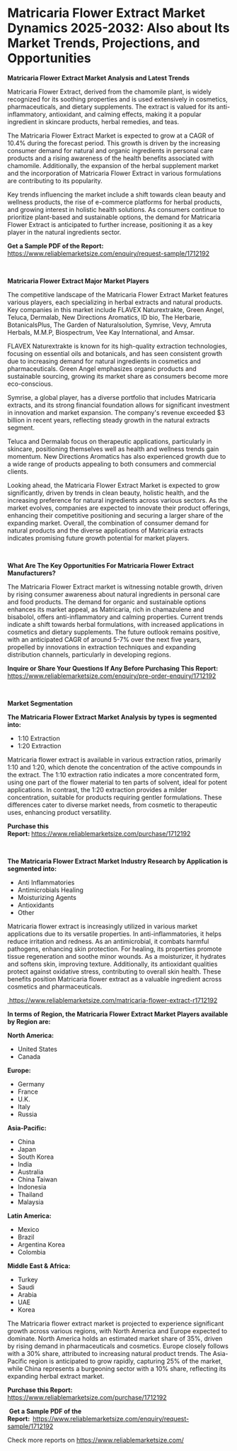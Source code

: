 <p><h1>Matricaria Flower Extract Market Dynamics 2025-2032: Also about Its Market Trends, Projections, and Opportunities</h1></p><p><strong>Matricaria Flower Extract Market Analysis and Latest Trends</strong></p>
<p><p>Matricaria Flower Extract, derived from the chamomile plant, is widely recognized for its soothing properties and is used extensively in cosmetics, pharmaceuticals, and dietary supplements. The extract is valued for its anti-inflammatory, antioxidant, and calming effects, making it a popular ingredient in skincare products, herbal remedies, and teas.</p><p>The Matricaria Flower Extract Market is expected to grow at a CAGR of 10.4% during the forecast period. This growth is driven by the increasing consumer demand for natural and organic ingredients in personal care products and a rising awareness of the health benefits associated with chamomile. Additionally, the expansion of the herbal supplement market and the incorporation of Matricaria Flower Extract in various formulations are contributing to its popularity.</p><p>Key trends influencing the market include a shift towards clean beauty and wellness products, the rise of e-commerce platforms for herbal products, and growing interest in holistic health solutions. As consumers continue to prioritize plant-based and sustainable options, the demand for Matricaria Flower Extract is anticipated to further increase, positioning it as a key player in the natural ingredients sector.</p></p>
<p><strong>Get a Sample PDF of the Report:&nbsp;</strong> <a href="https://www.reliablemarketsize.com/enquiry/request-sample/1712192?utm_campaign=3508&utm_medium=2&utm_source=Github&utm_content=ia&utm_term=27032025&utm_id=matricaria-flower-extract">https://www.reliablemarketsize.com/enquiry/request-sample/1712192</a></p>
<p>&nbsp;</p>
<p><strong>Matricaria Flower Extract Major Market Players</strong></p>
<p><p>The competitive landscape of the Matricaria Flower Extract Market features various players, each specializing in herbal extracts and natural products. Key companies in this market include FLAVEX Naturextrakte, Green Angel, Teluca, Dermalab, New Directions Aromatics, ID bio, The Herbarie, BotanicalsPlus, The Garden of Naturalsolution, Symrise, Vevy, Amruta Herbals, M.M.P, Biospectrum, Vee Kay International, and Amsar.</p><p>FLAVEX Naturextrakte is known for its high-quality extraction technologies, focusing on essential oils and botanicals, and has seen consistent growth due to increasing demand for natural ingredients in cosmetics and pharmaceuticals. Green Angel emphasizes organic products and sustainable sourcing, growing its market share as consumers become more eco-conscious.</p><p>Symrise, a global player, has a diverse portfolio that includes Matricaria extracts, and its strong financial foundation allows for significant investment in innovation and market expansion. The company's revenue exceeded $3 billion in recent years, reflecting steady growth in the natural extracts segment.</p><p>Teluca and Dermalab focus on therapeutic applications, particularly in skincare, positioning themselves well as health and wellness trends gain momentum. New Directions Aromatics has also experienced growth due to a wide range of products appealing to both consumers and commercial clients.</p><p>Looking ahead, the Matricaria Flower Extract Market is expected to grow significantly, driven by trends in clean beauty, holistic health, and the increasing preference for natural ingredients across various sectors. As the market evolves, companies are expected to innovate their product offerings, enhancing their competitive positioning and securing a larger share of the expanding market. Overall, the combination of consumer demand for natural products and the diverse applications of Matricaria extracts indicates promising future growth potential for market players.</p></p>
<p>&nbsp;</p>
<p><strong>What Are The Key Opportunities For Matricaria Flower Extract Manufacturers?</strong></p>
<p><p>The Matricaria Flower Extract market is witnessing notable growth, driven by rising consumer awareness about natural ingredients in personal care and food products. The demand for organic and sustainable options enhances its market appeal, as Matricaria, rich in chamazulene and bisabolol, offers anti-inflammatory and calming properties. Current trends indicate a shift towards herbal formulations, with increased applications in cosmetics and dietary supplements. The future outlook remains positive, with an anticipated CAGR of around 5-7% over the next five years, propelled by innovations in extraction techniques and expanding distribution channels, particularly in developing regions.</p></p>
<p><strong>Inquire or Share Your Questions If Any Before Purchasing This Report:</strong> <a href="https://www.reliablemarketsize.com/enquiry/pre-order-enquiry/1712192?utm_campaign=3508&utm_medium=2&utm_source=Github&utm_content=ia&utm_term=27032025&utm_id=matricaria-flower-extract">https://www.reliablemarketsize.com/enquiry/pre-order-enquiry/1712192</a></p>
<p>&nbsp;</p>
<p><strong>Market Segmentation</strong></p>
<p><strong>The Matricaria Flower Extract Market Analysis by types is segmented into:</strong></p>
<p><ul><li>1:10 Extraction</li><li>1:20 Extraction</li></ul></p>
<p><p>Matricaria flower extract is available in various extraction ratios, primarily 1:10 and 1:20, which denote the concentration of the active compounds in the extract. The 1:10 extraction ratio indicates a more concentrated form, using one part of the flower material to ten parts of solvent, ideal for potent applications. In contrast, the 1:20 extraction provides a milder concentration, suitable for products requiring gentler formulations. These differences cater to diverse market needs, from cosmetic to therapeutic uses, enhancing product versatility.</p></p>
<p><strong>Purchase this Report:&nbsp;</strong><a href="https://www.reliablemarketsize.com/purchase/1712192?utm_campaign=3508&utm_medium=2&utm_source=Github&utm_content=ia&utm_term=27032025&utm_id=matricaria-flower-extract">https://www.reliablemarketsize.com/purchase/1712192</a></p>
<p>&nbsp;</p>
<p><strong>The Matricaria Flower Extract Market Industry Research by Application is segmented into:</strong></p>
<p><ul><li>Anti Inflammatories</li><li>Antimicrobials Healing</li><li>Moisturizing Agents</li><li>Antioxidants</li><li>Other</li></ul></p>
<p><p>Matricaria flower extract is increasingly utilized in various market applications due to its versatile properties. In anti-inflammatories, it helps reduce irritation and redness. As an antimicrobial, it combats harmful pathogens, enhancing skin protection. For healing, its properties promote tissue regeneration and soothe minor wounds. As a moisturizer, it hydrates and softens skin, improving texture. Additionally, its antioxidant qualities protect against oxidative stress, contributing to overall skin health. These benefits position Matricaria flower extract as a valuable ingredient across cosmetics and pharmaceuticals.</p></p>
<p><a href="https://www.reliablemarketsize.com/matricaria-flower-extract-r1712192?utm_campaign=3508&utm_medium=2&utm_source=Github&utm_content=ia&utm_term=27032025&utm_id=matricaria-flower-extract">&nbsp;https://www.reliablemarketsize.com/matricaria-flower-extract-r1712192</a></p>
<p><strong>In terms of Region, the Matricaria Flower Extract Market Players available by Region are:</strong></p>
<p>
    <p> <strong> North America: </strong>
        <ul>
            <li>United States</li>
            <li>Canada</li>
        </ul>
        </p> 
    <p> <strong> Europe: </strong>
        <ul>
            <li>Germany</li>
            <li>France</li>
            <li>U.K.</li>
            <li>Italy</li>
            <li>Russia</li>
        </ul>
        </p> 
    <p> <strong> Asia-Pacific: </strong>
        <ul>
            <li>China</li>
            <li>Japan</li>
            <li>South Korea</li>
            <li>India</li>
            <li>Australia</li>
            <li>China Taiwan</li>
            <li>Indonesia</li>
            <li>Thailand</li>
            <li>Malaysia</li>
        </ul>
        </p> 
    <p> <strong> Latin America: </strong>
        <ul>
            <li>Mexico</li>
            <li>Brazil</li>
            <li>Argentina Korea</li>
            <li>Colombia</li>
        </ul>
        </p> 
    <p> <strong> Middle East & Africa: </strong>
        <ul>
            <li>Turkey</li>
            <li>Saudi</li>
            <li>Arabia</li>
            <li>UAE</li>
            <li>Korea</li>
        </ul>
    </p>
    </p>
<p><p>The Matricaria flower extract market is projected to experience significant growth across various regions, with North America and Europe expected to dominate. North America holds an estimated market share of 35%, driven by rising demand in pharmaceuticals and cosmetics. Europe closely follows with a 30% share, attributed to increasing natural product trends. The Asia-Pacific region is anticipated to grow rapidly, capturing 25% of the market, while China represents a burgeoning sector with a 10% share, reflecting its expanding herbal extract market.</p></p>
<p><strong>Purchase this Report: </strong><a href="https://www.reliablemarketsize.com/purchase/1712192?utm_campaign=3508&utm_medium=2&utm_source=Github&utm_content=ia&utm_term=27032025&utm_id=matricaria-flower-extract">https://www.reliablemarketsize.com/purchase/1712192</a></p>
<p>&nbsp;<strong>Get a Sample PDF of the Report:&nbsp;&nbsp;</strong><a href="https://www.reliablemarketsize.com/enquiry/request-sample/1712192?utm_campaign=3508&utm_medium=2&utm_source=Github&utm_content=ia&utm_term=27032025&utm_id=matricaria-flower-extract">https://www.reliablemarketsize.com/enquiry/request-sample/1712192</a></p>
<p><strong></strong></p>
<p>Check more reports on <a href="https://www.reliablemarketsize.com/?utm_campaign=3508&utm_medium=2&utm_source=Github&utm_content=ia&utm_term=27032025&utm_id=matricaria-flower-extract">https://www.reliablemarketsize.com/</a></p>